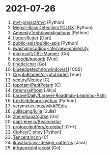 # 2021-07-26

1. [mvt-project/mvt](https://github.com/mvt-project/mvt "MVT is a forensic tool to look for signs of infection in smartphone devices") [Python]
2. [Megvii-BaseDetection/YOLOX](https://github.com/Megvii-BaseDetection/YOLOX "YOLOX is a high-performance anchor-free YOLO, exceeding yolov3~v5 with ONNX, TensorRT, ncnn, and OpenVINO supported.") [Python]
3. [AmnestyTech/investigations](https://github.com/AmnestyTech/investigations "Indicators from Amnesty International's investigations") [Python]
4. [flutter/flutter](https://github.com/flutter/flutter "Flutter makes it easy and fast to build beautiful apps for mobile and beyond.") [Dart]
5. [public-apis/public-apis](https://github.com/public-apis/public-apis "A collective list of free APIs") [Python]
6. [jwasham/coding-interview-university](https://github.com/jwasham/coding-interview-university "A complete computer science study plan to become a software engineer.") 
7. [microsoft/CBL-Mariner](https://github.com/microsoft/CBL-Mariner "Linux OS for Azure 1P services and edge appliances") [Go]
8. [nocodb/nocodb](https://github.com/nocodb/nocodb "🔥 🔥 The Open Source Airtable alternative - Powered by Vue.js 🚀 🚀") [Vue]
9. [tinode/chat](https://github.com/tinode/chat "Instant messaging platform. Backend in Go. Clients: Swift iOS, Java Android, JS webapp, scriptable command line; chatbots") [Go]
10. [blueedgetechno/windows11](https://github.com/blueedgetechno/windows11 "windows 11 in react 💻🌈⚡") [CSS]
11. [CryptoBlades/cryptoblades](https://github.com/CryptoBlades/cryptoblades "") [Vue]
12. [ventoy/Ventoy](https://github.com/ventoy/Ventoy "A new bootable USB solution.") [C]
13. [topotam/PetitPotam](https://github.com/topotam/PetitPotam "") [C]
14. [forem/selfhost](https://github.com/forem/selfhost "Selfhost your Forem Community on your own infrastructure 🎉") [Jinja]
15. [LaravelDaily/Laravel-Roadmap-Learning-Path](https://github.com/LaravelDaily/Laravel-Roadmap-Learning-Path "") 
16. [trekhleb/learn-python](https://github.com/trekhleb/learn-python "📚 Playground and cheatsheet for learning Python. Collection of Python scripts that are split by topics and contain code examples with explanations.") [Python]
17. [verymeticulous/wikAPEdia](https://github.com/verymeticulous/wikAPEdia "A central place for apes to learn about stonks. This is not financial advice.") 
18. [JuliaLang/julia](https://github.com/JuliaLang/julia "The Julia Programming Language") [Julia]
19. [zhenghaoz/gorse](https://github.com/zhenghaoz/gorse "An open source recommender system service written in Go") [Go]
20. [capt-meelo/Beaconator](https://github.com/capt-meelo/Beaconator "A beacon generator using Cobalt Strike and PEzor.") 
21. [protocolbuffers/protobuf](https://github.com/protocolbuffers/protobuf "Protocol Buffers - Google's data interchange format") [C++]
22. [Ciphey/Ciphey](https://github.com/Ciphey/Ciphey "⚡ Automatically decrypt encryptions without knowing the key or cipher, decode encodings, and crack hashes ⚡") [Python]
23. [Tencent/ncnn](https://github.com/Tencent/ncnn "ncnn is a high-performance neural network inference framework optimized for the mobile platform") [C]
24. [iluwatar/java-design-patterns](https://github.com/iluwatar/java-design-patterns "Design patterns implemented in Java") [Java]
25. [infracost/infracost](https://github.com/infracost/infracost "Cloud cost estimates for Terraform in pull requests💰📉 Love your cloud bill!") [Go]

